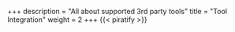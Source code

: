 +++
description = "All about supported 3rd party tools"
title = "Tool Integration"
weight = 2
+++
{{< piratify >}}